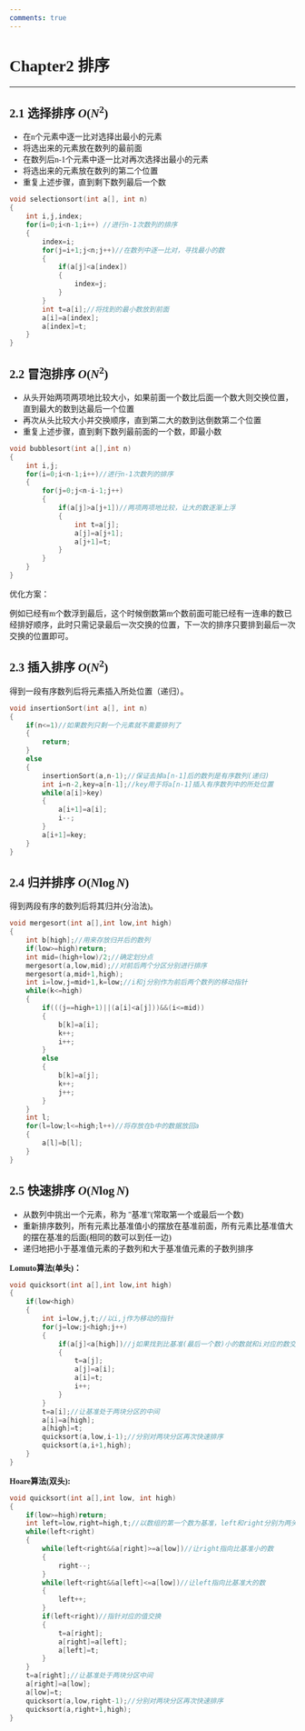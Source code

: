 ```yaml
---
comments: true
---
```


<span style="font-family: 'Times New Roman';">

# Chapter2 排序

***

## 2.1 选择排序 $O(N^2)$

* 在n个元素中逐一比对选择出最小的元素
* 将选出来的元素放在数列的最前面
* 在数列后n-1个元素中逐一比对再次选择出最小的元素
* 将选出来的元素放在数列的第二个位置
* 重复上述步骤，直到剩下数列最后一个数

```c linenums="1"
void selectionsort(int a[], int n)
{
    int i,j,index;
    for(i=0;i<n-1;i++) //进行n-1次数列的排序
    {
        index=i;
        for(j=i+1;j<n;j++)//在数列中逐一比对，寻找最小的数
        {
            if(a[j]<a[index])
            {
                index=j;
            }
        }
        int t=a[i];//将找到的最小数放到前面
        a[i]=a[index];
        a[index]=t;
    }
}
```

## 2.2 冒泡排序 $O(N^2)$

* 从头开始两项两项地比较大小，如果前面一个数比后面一个数大则交换位置，直到最大的数到达最后一个位置
* 再次从头比较大小并交换顺序，直到第二大的数到达倒数第二个位置
* 重复上述步骤，直到剩下数列最前面的一个数，即最小数

```c linenums="1"
void bubblesort(int a[],int n)
{
    int i,j;
    for(i=0;i<n-1;i++)//进行n-1次数列的排序
    {
        for(j=0;j<n-i-1;j++)
        {
            if(a[j]>a[j+1])//两项两项地比较，让大的数逐渐上浮
            {
                int t=a[j];
                a[j]=a[j+1];
                a[j+1]=t;
            }
        }
    }
}
```

优化方案：

例如已经有m个数浮到最后，这个时候倒数第m个数前面可能已经有一连串的数已经排好顺序，此时只需记录最后一次交换的位置，下一次的排序只要排到最后一次交换的位置即可。

## 2.3 插入排序 $O(N^2)$

得到一段有序数列后将元素插入所处位置（递归）。

```c linenums="1"
void insertionSort(int a[], int n)
{
    if(n<=1)//如果数列只剩一个元素就不需要排列了
    {
        return;
    }
    else
    {
        insertionSort(a,n-1);//保证去掉a[n-1]后的数列是有序数列(递归)
        int i=n-2,key=a[n-1];//key用于将a[n-1]插入有序数列中的所处位置
        while(a[i]>key)
        {
            a[i+1]=a[i];
            i--;
        }
        a[i+1]=key;
    }
}
```

## 2.4 归并排序 $O(N\log N)$

得到两段有序的数列后将其归并(分治法)。

```c linenums="1"
void mergesort(int a[],int low,int high)
{
    int b[high];//用来存放归并后的数列
    if(low>=high)return;
    int mid=(high+low)/2;//确定划分点
    mergesort(a,low,mid);//对前后两个分区分别进行排序
    mergesort(a,mid+1,high);
    int i=low,j=mid+1,k=low;//i和j分别作为前后两个数列的移动指针
    while(k<=high)
    {
        if(((j==high+1)||(a[i]<a[j]))&&(i<=mid))
        {
            b[k]=a[i];
            k++;
            i++;
        }
        else
        {
            b[k]=a[j];
            k++;
            j++;
        }
    }
    int l;
    for(l=low;l<=high;l++)//将存放在b中的数据放回a
    {
        a[l]=b[l];
    }
}
```

## 2.5 快速排序  $O(N\log N)$

* 从数列中挑出一个元素，称为 "基准"(常取第一个或最后一个数)
* 重新排序数列，所有元素比基准值小的摆放在基准前面，所有元素比基准值大的摆在基准的后面(相同的数可以到任一边)
* 递归地把小于基准值元素的子数列和大于基准值元素的子数列排序

**Lomuto算法(单头)：**

```c linenums="1"
void quicksort(int a[],int low,int high)
{
    if(low<high)
    {
        int i=low,j,t;//以i,j作为移动的指针
        for(j=low;j<high;j++)
        {
            if(a[j]<a[high])//j如果找到比基准(最后一个数)小的数就和i对应的数交换
            {
                t=a[j];
                a[j]=a[i];
                a[i]=t;
                i++;
            }
        }
        t=a[i];//让基准处于两块分区的中间
        a[i]=a[high];
        a[high]=t;
        quicksort(a,low,i-1);//分别对两块分区再次快速排序
        quicksort(a,i+1,high);
    }
}
```

**Hoare算法(双头):**

```c linenums="1"
void quicksort(int a[],int low, int high)
{
    if(low>=high)return;
    int left=low,right=high,t;//以数组的第一个数为基准，left和right分别为两头的指针
    while(left<right)
    {
        while(left<right&&a[right]>=a[low])//让right指向比基准小的数
        {
            right--;
        }
        while(left<right&&a[left]<=a[low])//让left指向比基准大的数
        {
            left++;
        }
        if(left<right)//指针对应的值交换
        {
            t=a[right];
            a[right]=a[left];
            a[left]=t;
        }
    }
    t=a[right];//让基准处于两块分区中间
    a[right]=a[low];
    a[low]=t;
    quicksort(a,low,right-1);//分别对两块分区再次快速排序
    quicksort(a,right+1,high);
}
```